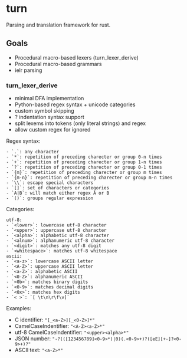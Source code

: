 # turn
Parsing and translation framework for rust.

## Goals
* Procedural macro-based lexers (turn_lexer_derive)
* Procedural macro-based grammars
* ielr parsing

### turn_lexer_derive
* minimal DFA implementation
* Python-based regex syntax + unicode categories
* custom symbol skipping
* ? indentation syntax support
* split lexems into tokens (only literal strings) and regex
* allow custom regex for ignored

Regex syntax:
```
- `.`: any character
- `*`: repetition of preceding charecter or group 0-n times
- `+`: repetition of preceding charecter or group 1-n times
- `?`: repetition of preceding charecter or group 0-1 times
- `{m}`: repetition of preceding charecter or group m times
- `{m-n}`: repetition of preceding charecter or group m-n times
- `\\`: escape special characters
- `[]`: set of characters or categories
- `A|B`: will match either regex A or B
- `()`: groups regular expression
```

Categories:
```
utf-8:
- `<lower>`: lowercase utf-8 character
- `<upper>`: uppercase utf-8 character
- `<alpha>`: alphabetic utf-8 character
- `<alnum>`: alphanumeric utf-8 character
- `<digit>`: matches any utf-8 digit
- `<whitespace>`: matches utf-8 whitespace
ascii:
- `<a-z>`: lowercase ASCII letter
- `<A-Z>`: uppercase ASCII letter
- `<a-Z>`: alphabetic ASCII
- `<0-Z>`: alphanumeric ASCII
- `<0b>`: matches binary digits
- `<0-9>`: matches decimal digits
- `<0x>`: matches hex digits
- `< >`: `[ \t\n\r\f\v]`
```

Examples:
- C identifier: `"[_<a-Z>][_<0-Z>]*"`
- CamelCaseIndentifier: `"<A-Z><a-Z>*"`
- utf-8 CamelCaseIndentifier: `"<upper><alpha>*"`
- JSON number: `"-?(([123456789]<0-9>*)|0)(.<0-9>+)?([eE][+-]?<0-9>+)?"`
- ASCII text: `"<a-Z>*"`